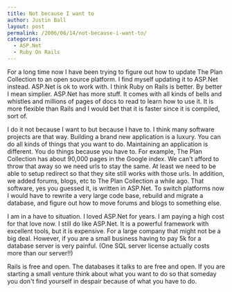 ```yaml
---
title: Not because I want to
author: Justin Ball
layout: post
permalink: /2006/06/14/not-because-i-want-to/
categories:
  - ASP.Net
  - Ruby On Rails
---
```


For a long time now I have been trying to figure out how to update The Plan Collection to an open source platform. I find myself updating it to ASP.Net instead. ASP.Net is ok to work with. I think Ruby on Rails is better. By better I mean simplier. ASP.Net has more stuff. It comes with all kinds of bells and whistles and millions of pages of docs to read to learn how to use it. It is more flexible than Rails and I would bet that it is faster since it is compiled, sort of.

I do it not because I want to but because I have to. I think many software projects are that way. Building a brand new application is a luxury. You can do all kinds of things that you want to do. Maintaining an application is different. You do things because you have to. For example, The Plan Collection has about 90,000 pages in the Google index. We can't afford to throw that away so we need urls to stay the same. At least we need to be able to setup redirect so that they site still works with those urls. In addition, we added forums, blogs, etc to The Plan Collection a while ago. That software, yes you guessed it, is written in ASP.Net. To switch platforms now I would have to rewrite a very large code base, rebuild and migrate a database, and figure out how to move forums and blogs to something else.

I am in a have to situation. I loved ASP.Net for years. I am paying a high cost for that love now. I still do like ASP.Net. It is a powerful framework with excellent tools, but it is expensive. For a large company that might not be a big deal. However, if you are a small business having to pay 5k for a database server is very painful. (One SQL server license actually costs more than our server!!) 

Rails is free and open. The databases it talks to are free and open. If you are starting a small venture think about what you want to do so that someday you don't find yourself in despair because of what you have to do.